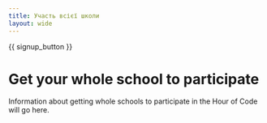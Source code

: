 ```yaml
---
title: Участь всієї школи
layout: wide
---
```


{{ signup_button }}

# Get your whole school to participate

Information about getting whole schools to participate in the Hour of Code will go here.